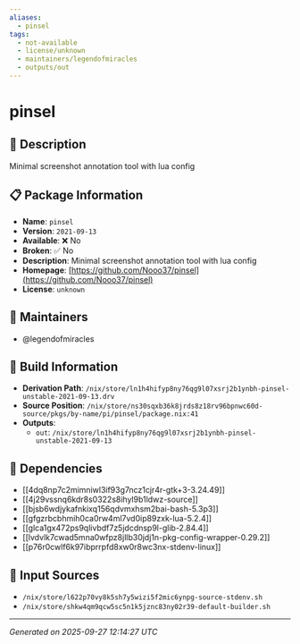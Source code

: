```yaml
---
aliases:
  - pinsel
tags:
  - not-available
  - license/unknown
  - maintainers/legendofmiracles
  - outputs/out
---
```


# pinsel

## 📝 Description

Minimal screenshot annotation tool with lua config

## 📋 Package Information

- **Name**: `pinsel`
- **Version**: `2021-09-13`
- **Available**: ❌ No
- **Broken**: ✅ No
- **Description**: Minimal screenshot annotation tool with lua config
- **Homepage**: [https://github.com/Nooo37/pinsel](https://github.com/Nooo37/pinsel)
- **License**: `unknown`
## 👥 Maintainers

- @legendofmiracles


## 🔧 Build Information

- **Derivation Path**: `/nix/store/ln1h4hifyp8ny76qg9l07xsrj2b1ynbh-pinsel-unstable-2021-09-13.drv`
- **Source Position**: `/nix/store/ns30sqxb36k8jrds8z18rv96bpnwc60d-source/pkgs/by-name/pi/pinsel/package.nix:41`
- **Outputs**:
  - `out`:  `/nix/store/ln1h4hifyp8ny76qg9l07xsrj2b1ynbh-pinsel-unstable-2021-09-13`

## 🔗 Dependencies

- [[4dq8np7c2mimniwl3if93g7ncz1cjr4r-gtk+3-3.24.49]]
- [[4j29vssnq6kdr8s0322s8ihyl9b1ldwz-source]]
- [[bjsb6wdjykafnkixq156qdvmxhsm2bai-bash-5.3p3]]
- [[gfgzrbcbhmih0ca0rw4ml7vd0ip89zxk-lua-5.2.4]]
- [[glca1gx472ps9qlivbdf7z5jdcdnsp9l-glib-2.84.4]]
- [[lvdvlk7cwad5mna0wfpz8jllb30jdj1n-pkg-config-wrapper-0.29.2]]
- [[p76r0cwlf6k97ibprrpfd8xw0r8wc3nx-stdenv-linux]]

## 📁 Input Sources

- `/nix/store/l622p70vy8k5sh7y5wizi5f2mic6ynpg-source-stdenv.sh`
- `/nix/store/shkw4qm9qcw5sc5n1k5jznc83ny02r39-default-builder.sh`

---
*Generated on 2025-09-27 12:14:27 UTC*
